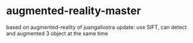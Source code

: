 # augmented-reality-master
 based on augmented-reality of juangallostra
update:
use SIFT, can detect and augmented 3 object at the same time
